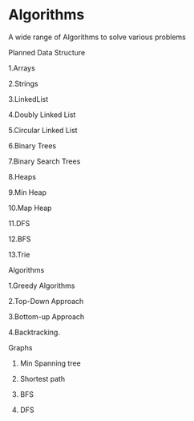 # Algorithms

A wide range of Algorithms to solve various problems

Planned Data Structure

1.Arrays

2.Strings

3.LinkedList

4.Doubly Linked List

5.Circular Linked List

6.Binary Trees

7.Binary Search Trees

8.Heaps

9.Min Heap

10.Map Heap

11.DFS

12.BFS

13.Trie

Algorithms

1.Greedy Algorithms

2.Top-Down Approach

3.Bottom-up Approach

4.Backtracking.



Graphs

1. Min Spanning tree

2. Shortest path

3. BFS

4. DFS

